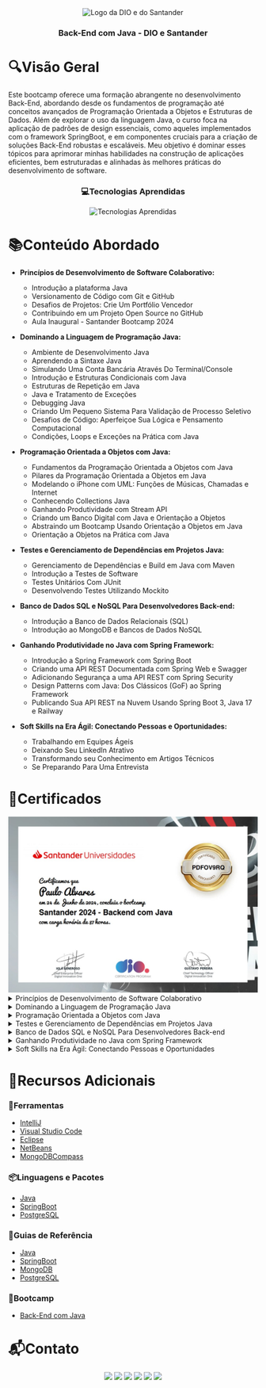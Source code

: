 <div align="center">
  <img height="100px" src="https://iconsverse.vercel.app/icons?i=dio,santander" alt="Logo da DIO e do Santander" />
  <h3 align="center">Back-End com Java - DIO e Santander</h3>
</div>

# 🔍Visão Geral
Este bootcamp oferece uma formação abrangente no desenvolvimento Back-End, abordando desde os fundamentos de programação até conceitos avançados de Programação Orientada a Objetos e Estruturas de Dados. Além de explorar o uso da linguagem Java, o curso foca na aplicação de padrões de design essenciais, como aqueles implementados com o framework SpringBoot, e em componentes cruciais para a criação de soluções Back-End robustas e escaláveis. Meu objetivo é dominar esses tópicos para aprimorar minhas habilidades na construção de aplicações eficientes, bem estruturadas e alinhadas às melhores práticas do desenvolvimento de software.
<div align="center">
  <h3> 💻Tecnologias Aprendidas</h3>
  <img src="https://iconsverse.vercel.app/icons?i=java,spring,maven,postgres,mongo" alt="Tecnologias Aprendidas">
</div>

# 📚Conteúdo Abordado
  * **Princípios de Desenvolvimento de Software Colaborativo:**
    - Introdução a plataforma Java
    - Versionamento de Código com Git e GitHub
    - Desafios de Projetos: Crie Um Portfólio Vencedor 
    - Contribuindo em um Projeto Open Source no GitHub 
    - Aula Inaugural - Santander Bootcamp 2024 

  * **Dominando a Linguagem de Programação Java:**
    - Ambiente de Desenvolvimento Java
    - Aprendendo a Sintaxe Java
    - Simulando Uma Conta Bancária Através Do Terminal/Console
    - Introdução e Estruturas Condicionais com Java
    - Estruturas de Repetição em Java
    - Java e Tratamento de Exceções
    - Debugging Java
    - Criando Um Pequeno Sistema Para Validação de Processo Seletivo
    - Desafios de Código: Aperfeiçoe Sua Lógica e Pensamento Computacional
    - Condições, Loops e Exceções na Prática com Java

  * **Programação Orientada a Objetos com Java:** 
    - Fundamentos da Programação Orientada a Objetos com Java
    - Pilares da Programação Orientada a Objetos em Java
    - Modelando o iPhone com UML: Funções de Músicas, Chamadas e Internet
    - Conhecendo Collections Java
    - Ganhando Produtividade com Stream API
    - Criando um Banco Digital com Java e Orientação a Objetos
    - Abstraindo um Bootcamp Usando Orientação a Objetos em Java
    - Orientação a Objetos na Prática com Java

  * **Testes e Gerenciamento de Dependências em Projetos Java:** 
    - Gerenciamento de Dependências e Build em Java com Maven
    - Introdução a Testes de Software
    - Testes Unitários Com JUnit
    - Desenvolvendo Testes Utilizando Mockito

  * **Banco de Dados SQL e NoSQL Para Desenvolvedores Back-end:** 
    - Introdução a Banco de Dados Relacionais (SQL)
    - Introdução ao MongoDB e Bancos de Dados NoSQL

  * **Ganhando Produtividade no Java com Spring Framework:** 
    - Introdução a Spring Framework com Spring Boot
    - Criando uma API REST Documentada com Spring Web e Swagger
    - Adicionando Segurança a uma API REST com Spring Security
    - Design Patterns com Java: Dos Clássicos (GoF) ao Spring Framework
    - Publicando Sua API REST na Nuvem Usando Spring Boot 3, Java 17 e Railway

  * **Soft Skills na Era Ágil: Conectando Pessoas e Oportunidades:** 
    - Trabalhando em Equipes Ágeis
    - Deixando Seu LinkedIn Atrativo
    - Transformando seu Conhecimento em Artigos Técnicos
    - Se Preparando Para Uma Entrevista

# 🏅Certificados
<img src="assets/certificado.jpg" alt="Certificado do Curso">

<details>
  <summary>Princípios de Desenvolvimento de Software Colaborativo</summary>
  <img src="assets/certificado_principios_de_desenvolvimento_de_software_colaborativo.jpg" alt="Certificado Princípios de Desenvolvimento de Software Colaborativo">

  <details>
    <summary>Introdução a Plataforma Java</summary>
    <img src="assets/certificado_introducao_a_plataforma_java.jpg" alt="Certificado Introdução a Plataforma Java">
  </details>

  <details>
    <summary>Versionamento de Código com Git e GitHub</summary>
    <img src="assets/certificado_versionamento_de_codigo_com_git_e_github.jpg" alt="Certificado Versionamento de Código com Git e GitHub">
  </details>

  <details>
    <summary>Desafios de Projetos: Crie Um Portfólio Vencedor</summary>
    <img src="assets/certificado_crie_um_portfolio_vencedor.jpg" alt="Certificado Desafios de Projetos Crie Um Portfólio Vencedor">
  </details>

  <details>
    <summary>Contribuindo em um Projeto Open Source no GitHub</summary>
    <img src="assets/certificado_contribuindo_em_um_projeto_open_source_no_github.jpg" alt="Certificado Contribuindo em um Projeto Open Source no GitHub">
  </details>

  <details>
    <summary>Aula Inaugural - Santander Bootcamp 2024</summary>
    <img src="assets/certificado_aula_inaugural_santander_bootcamp_2024.jpg" alt="Certificado Aula Inaugural Santander Bootcamp 2024">
  </details>
</details>

<details>
  <summary>Dominando a Linguagem de Programação Java</summary>
  <img src="assets/certificado_dominando_a_linguagem_de_programacao_java.jpg" alt="Certificado Dominando a Linguagem de Programação Java">

  <details>
    <summary>Ambiente de Desenvolvimento Java</summary>
    <img src="assets/certificado_ambiente_de_desenvolvimento_java.jpg" alt="Certificado Ambiente de Desenvolvimento Java">
  </details>

  <details>
    <summary>Aprendendo a Sintaxe Java</summary>
    <img src="assets/certificado_aprendendo_a_sintaxe_java.jpg" alt="Certificado Aprendendo a Sintaxe Java">
  </details>

  <details>
    <summary>Simulando Uma Conta Bancária Através Do Terminal/Console</summary>
    <img src="assets/certificado_simulando_uma_conta_bancaria_atraves_do_terminal_console.jpg" alt="Certificado Simulando Uma Conta Bancária Através Do Terminal Console">
  </details>

  <details>
    <summary>Introdução e Estruturas Condicionais com Java</summary>
    <img src="assets/certificado_introducao_e_estruturas_condicionais_com_java.jpg" alt="Certificado Introdução e Estruturas Condicionais com Java">
  </details>

  <details>
    <summary>Estruturas de Repetição em Java</summary>
    <img src="assets/certificado_estruturas_de_repeticao_em_java.jpg" alt="Certificado Estruturas de Repetição em Java">
  </details>

  <details>
    <summary>Java e Tratamento de Exceções</summary>
    <img src="assets/certificado_java_e_tratamento_de_excecoes.jpg" alt="Certificado Java e Tratamento de Exceções">
  </details>

  <details>
    <summary>Debugging Java</summary>
    <img src="assets/certificado_debugging_java.jpg" alt="Certificado Debugging Java">
  </details>

  <details>
    <summary>Criando Um Pequeno Sistema Para Validação de Processo Seletivo</summary>
    <img src="assets/certificado_criando_um_pequeno_sistema_para_validacao_de_processo_seletivo.jpg" alt="Certificado Criando Um Pequeno Sistema Para Validação de Processo Seletivo">
  </details>

  <details>
    <summary>Desafios de Código: Aperfeiçoe Sua Lógica e Pensamento Computacional</summary>
    <img src="assets/certificado_aperfeicoe_sua_logica.jpg" alt="Certificado Desafios de Código Aperfeiçoe Sua Lógica e Pensamento Computacional">
  </details>
</details>

<details>
  <summary>Programação Orientada a Objetos com Java</summary>
  <img src="assets/certificado_programacao_orientada_a_objetos_com_java.jpg" alt="Certificado Programação Orientada a Objetos com Java">

  <details>
    <summary>Fundamentos da Programação Orientada a Objetos com Java</summary>
    <img src="assets/certificado_fundamentos_da_programacao_orientada_a_objetos_com_java.jpg" alt="Certificado Fundamentos da Programação Orientada a Objetos com Java">
  </details>

  <details>
    <summary>Pilares da Programação Orientada a Objetos em Java</summary>
    <img src="assets/certificado_pilares_da_programacao_orientada_a_objetos_em_java.jpg" alt="Certificado Pilares da Programação Orientada a Objetos em Java">
  </details>

  <details>
    <summary>Modelando o iPhone com UML: Funções de Músicas, Chamadas e Internet</summary>
    <img src="assets/certificado_modelando_o_iphone_com_uml_funcoes_de_musicas_chamadas_e_internet.jpg" alt="Certificado Modelando o iPhone com UML Funções de Músicas, Chamadas e Internet">
  </details>

  <details>
    <summary>Conhecendo Collections Java</summary>
    <img src="assets/certificado_conhecendo_collections_java.jpg" alt="Certificado Conhecendo Collections Java">
  </details>

  <details>
    <summary>Ganhando Produtividade com Stream API</summary>
    <img src="assets/certificado_ganhando_produtividade_com_stream_api.jpg" alt="Certificado Ganhando Produtividade com Stream API">
  </details>

  <details>
    <summary>Criando um Banco Digital com Java e Orientação a Objetos</summary>
    <img src="assets/certificado_criando_um_banco_digital_com_java_e_orientacao_a_objetos.jpg" alt="Certificado Criando um Banco Digital com Java e Orientação a Objetos">
  </details>

  <details>
    <summary>Abstraindo um Bootcamp Usando Orientação a Objetos em Java</summary>
    <img src="assets/certificado_abstraindo_um_bootcamp_usando_orientacao_a_objetos_em_java.jpg" alt="Certificado Abstraindo um Bootcamp Usando Orientação a Objetos em Java">
  </details>
</details>

<details>
  <summary>Testes e Gerenciamento de Dependências em Projetos Java</summary>
  <img src="assets/certificado_testes_e_gerenciamento_de_dependencias_em_projetos_java.jpg" alt="Certificado Testes e Gerenciamento de Dependências em Projetos Java">

  <details>
    <summary>Gerenciamento de Dependências e Build em Java com Maven</summary>
    <img src="assets/certificado_gerenciamento_de_dependencias_e_build_em_java_com_maven.jpg" alt="Certificado Gerenciamento de Dependências e Build em Java com Maven">
  </details>

  <details>
    <summary>Introdução a Testes de Software</summary>
    <img src="assets/certificado_introducao_a_testes_de_software.jpg" alt="Certificado Introdução a Testes de Software">
  </details>

  <details>
    <summary>Testes Unitários Com JUnit</summary>
    <img src="assets/certificado_testes_unitarios_com_junit.jpg" alt="Certificado Testes Unitários Com JUnit">
  </details>

  <details>
    <summary>Desenvolvendo Testes Utilizando Mockito</summary>
    <img src="assets/certificado_desenvolvendo_testes_utilizando_mockito.jpg" alt="Certificado Desenvolvendo Testes Utilizando Mockito">
  </details>
</details>

<details>
  <summary>Banco de Dados SQL e NoSQL Para Desenvolvedores Back-end</summary>
  <img src="assets/certificado_banco_de_dados_sql_e_nosql_para_desenvolvedores_back_end.jpg" alt="Certificado Banco de Dados SQL e NoSQL Para Desenvolvedores Back-end">

  <details>
    <summary>Introdução a Banco de Dados Relacionais (SQL)</summary>
    <img src="assets/certificado_introducao_a_banco_de_dados_relacionais_sql.jpg" alt="Certificado Introdução a Banco de Dados Relacionais SQL">
  </details>

  <details>
    <summary>Introdução ao MongoDB e Bancos de Dados NoSQL</summary>
    <img src="assets/certificado_introducao_ao_mongodb_e_bancos_de_dados_nosql.jpg" alt="Certificado Introdução ao MongoDB e Bancos de Dados NoSQL">
  </details>
</details>

<details>
  <summary>Ganhando Produtividade no Java com Spring Framework</summary>
  <img src="assets/certificado_ganhando_produtividade_no_java_com_spring_framework.jpg" alt="Certificado Ganhando Produtividade no Java com Spring Framework">

  <details>
    <summary>Introdução a Spring Framework com Spring Boot</summary>
    <img src="assets/certificado_introducao_ao_spring_framework_com_spring_boot.jpg" alt="Certificado Introdução a Spring Framework com Spring Boot">
  </details>

  <details>
    <summary>Criando uma API REST Documentada com Spring Web e Swagger</summary>
    <img src="assets/certificado_criando_uma_api_rest_documentada_com_spring_web_e_swagger.jpg" alt="Certificado Criando uma API REST Documentada com Spring Web e Swagger">
  </details>

  <details>
    <summary>Adicionando Segurança a uma API REST com Spring Security</summary>
    <img src="assets/certificado_adicionando_seguranca_a_uma_api_rest_com_spring_security.jpg" alt="Certificado Adicionando Segurança a uma API REST com Spring Security">
  </details>

  <details>
    <summary>Design Patterns com Java: Dos Clássicos (GoF) ao Spring Framework</summary>
    <img src="assets/certificado_design_patterns_com_java_dos_classicos_gof_ao_spring_framework.jpg" alt="Certificado Design Patterns com Java Dos Clássicos GoF ao Spring Framework">
  </details>

  <details>
    <summary>Publicando Sua API REST na Nuvem Usando Spring Boot 3, Java 17 e Railway</summary>
    <img src="assets/certificado_publicando_sua_api_rest_na_nuvem_usando_spring_boot_3_java_17_e_railway.jpg" alt="Certificado Publicando Sua API REST na Nuvem Usando Spring Boot 3 Java 17 e Railway">
  </details>
</details>

<details>
  <summary>Soft Skills na Era Ágil: Conectando Pessoas e Oportunidades</summary>
  <img src="assets/certificado_soft_skills_na_era_agil_conectando_pessoas_e_oportunidades.jpg" alt="Certificado Soft Skills na Era Ágil Conectando Pessoas e Oportunidades">

  <details>
    <summary>Trabalhando em Equipes Ágeis</summary>
    <img src="assets/certificado_trabalhando_em_equipes_ageis.jpg" alt="Certificado Trabalhando em Equipes Ágeis">
  </details>

  <details>
    <summary>Deixando Seu LinkedIn Atrativo</summary>
    <img src="assets/certificado_deixando_seu_linkedin_atrativo.jpg" alt="Certificado Deixando Seu LinkedIn Atrativo">
  </details>

  <details>
    <summary>Transformando seu Conhecimento em Artigos Técnicos</summary>
    <img src="assets/certificado_transformando_seu_conhecimento_em_artigos_tecnicos.jpg" alt="Certificado Transformando seu Conhecimento em Artigos Técnicos">
  </details>

  <details>
    <summary>Se Preparando Para Uma Entrevista</summary>
    <img src="assets/certificado_se_preparando_para_uma_entrevista.jpg" alt="Certificado Se Preparando Para Uma Entrevista">
  </details>
</details>

# 🔗Recursos Adicionais
### 🔧Ferramentas
  - <a href="https://www.jetbrains.com/idea/download/">IntelliJ</a>
  - <a href="https://code.visualstudio.com/download">Visual Studio Code</a>
  - <a href="https://www.eclipse.org/downloads/packages/installer">Eclipse</a>
  - <a href="https://netbeans.apache.org/front/main/download/">NetBeans</a>
  - <a href="https://www.mongodb.com/try/download/compass">MongoDBCompass</a>

### 📦Linguagens e Pacotes
  - <a href="https://www.java.com/pt-BR/download/">Java</a>
  - <a href="https://start.spring.io/">SpringBoot</a>
  - <a href="https://www.postgresql.org/download/">PostgreSQL</a>

### 📖Guias de Referência
  - <a href="https://docs.oracle.com/en/java/">Java</a>
  - <a href="https://docs.spring.io/spring-boot/index.html">SpringBoot</a>
  - <a href="https://www.mongodb.com/pt-br/docs/manual/">MongoDB</a>
  - <a href="https://www.postgresql.org/docs/">PostgreSQL</a>

### 📎Bootcamp
  - <a href="https://web.dio.me/track/santander-2024-backend-com-java">Back-End com Java</a>

# 📬Contato
<div align="center"> 
  <a href="https://github.com/Paulo-Alvares"><img src="https://img.shields.io/badge/GitHub-000000?style=for-the-badge&logo=github&logoColor=white"></a>
  <a href = "mailto:pauloalvares66@gmail.com"><img src="https://img.shields.io/badge/Gmail-D14836?style=for-the-badge&logo=gmail&logoColor=white"></a>
  <a href="https://www.linkedin.com/in/paulo-alvares/"><img src="https://img.shields.io/badge/-LinkedIn-%230077B5?style=for-the-badge&logo=linkedin&logoColor=white"></a> 
  <a href="https://www.instagram.com/paulo_10111/"><img src="https://img.shields.io/badge/-Instagram-%23E4405F?style=for-the-badge&logo=instagram&logoColor=white"></a>
  <a href="https://www.facebook.com/paulogabriel.alvares"><img src="https://img.shields.io/badge/Facebook-1877F2?style=for-the-badge&logo=facebook&logoColor=white"></a>
  <a href="https://codepen.io/Poulos-Alvares"><img src="https://img.shields.io/badge/Codepen-000000?style=for-the-badge&logo=codepen&logoColor=white"></a>
</div>